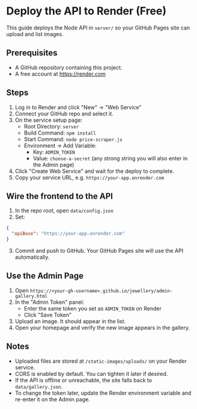 # Deploy the API to Render (Free)

This guide deploys the Node API in `server/` so your GitHub Pages site can upload and list images.

## Prerequisites
- A GitHub repository containing this project.
- A free account at https://render.com

## Steps
1. Log in to Render and click "New" → "Web Service"
2. Connect your GitHub repo and select it.
3. On the service setup page:
   - Root Directory: `server`
   - Build Command: `npm install`
   - Start Command: `node price-scraper.js`
   - Environment → Add Variable:
     - Key: `ADMIN_TOKEN`
     - Value: `choose-a-secret` (any strong string you will also enter in the Admin page)
4. Click "Create Web Service" and wait for the deploy to complete.
5. Copy your service URL, e.g. `https://your-app.onrender.com`

## Wire the frontend to the API
1. In the repo root, open `data/config.json`
2. Set:
```json
{
  "apiBase": "https://your-app.onrender.com"
}
```
3. Commit and push to GitHub. Your GitHub Pages site will use the API automatically.

## Use the Admin Page
1. Open `https://<your-gh-username>.github.io/jewellery/admin-gallery.html`
2. In the "Admin Token" panel:
   - Enter the same token you set as `ADMIN_TOKEN` on Render
   - Click "Save Token"
3. Upload an image. It should appear in the list.
4. Open your homepage and verify the new image appears in the gallery.

## Notes
- Uploaded files are stored at `/static-images/uploads/` on your Render service.
- CORS is enabled by default. You can tighten it later if desired.
- If the API is offline or unreachable, the site falls back to `data/gallery.json`.
- To change the token later, update the Render environment variable and re-enter it on the Admin page.
